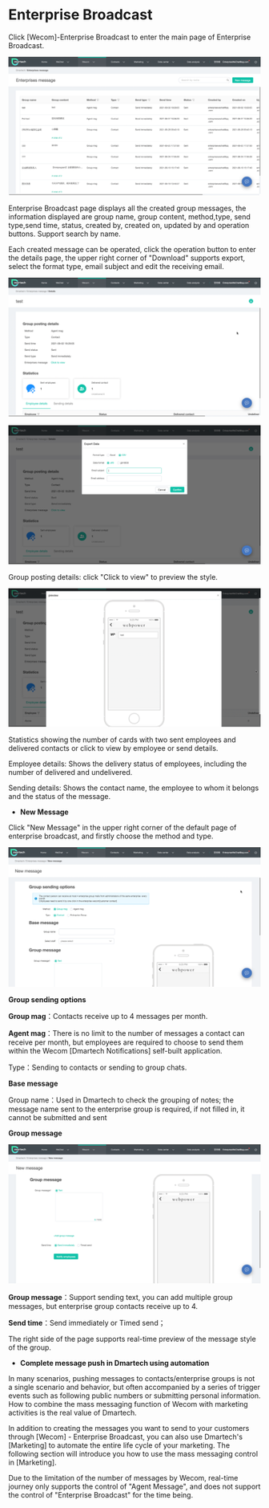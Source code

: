 # Enterprise Broadcast

Click \[Wecom\]-Enterprise Broadcast to enter the main page of Enterprise Broadcast.

![](../.gitbook/assets/13%20%281%29.png)

Enterprise Broadcast page displays all the created group messages, the information displayed are group name, group content, method,type, send type,send time, status, created by, created on, updated by and operation buttons. Support search by name.



Each created message can be operated, click the operation button to enter the details page, the upper right corner of "Download" supports export, select the format type, email subject and edit the receiving email.

![](../.gitbook/assets/14%20%281%29.png)

![](../.gitbook/assets/15%20%282%29.png)

Group posting details: click "Click to view" to preview the style.

![](../.gitbook/assets/17%20%281%29.png)

Statistics showing the number of cards with two sent employees and delivered contacts or click to view by employee or send details.

Employee details: Shows the delivery status of employees, including the number of delivered and undelivered.

Sending details: Shows the contact name, the employee to whom it belongs and the status of the message.

* **New Message**

Click "New Message" in the upper right corner of the default page of enterprise broadcast, and firstly choose the method and type.

![](../.gitbook/assets/18%20%282%29.png)

**Group sending options**

**Group mag**：Contacts receive up to 4 messages per month.

**Agent mag**：There is no limit to the number of messages a contact can receive per month, but employees are required to choose to send them within the Wecom \[Dmartech Notifications\] self-built application.

Type：Sending to contacts or sending to group chats.

**Base message**

Group name：Used in Dmartech to check the grouping of notes; the message name sent to the enterprise group is required, if not filled in, it cannot be submitted and sent

**Group message**

![](../.gitbook/assets/19%20%283%29.png)

**Group message**：Support sending text, you can add multiple group messages, but enterprise group contacts receive up to 4.

**Send time**：Send immediately or Timed send；

 The right side of the page supports real-time preview of the message style of the group.

* **Complete message push in Dmartech using automation**

In many scenarios, pushing messages to contacts/enterprise groups is not a single scenario and behavior, but often accompanied by a series of trigger events such as following public numbers or submitting personal information. How to combine the mass messaging function of Wecom with marketing activities is the real value of Dmartech.

In addition to creating the messages you want to send to your customers through \[Wecom\] - Enterprise Broadcast, you can also use Dmartech's \[Marketing\] to automate the entire life cycle of your marketing. The following section will introduce you how to use the mass messaging control in \[Marketing\].

Due to the limitation of the number of messages by Wecom, real-time journey only supports the control of "Agent Message", and does not support the control of "Enterprise Broadcast" for the time being.

